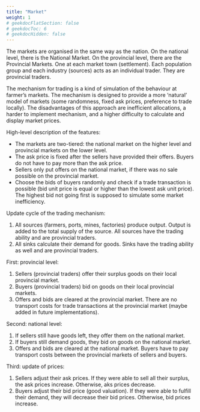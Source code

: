 ```yaml
---
title: "Market"
weight: 1
# geekdocFlatSection: false
# geekdocToc: 6
# geekdocHidden: false
---
```


The markets are organised in the same way as the nation. On the national level, there is the National Market. On the provincial level, there are the Provincial Markets. One at each market town (settlement). Each population group and each industry (sources) acts as an individual trader. They are provincial traders.

The mechanism for trading is a kind of simulation of the behaviour at farmer’s markets. The mechanism is designed to provide a more ‘natural’ model of markets (some randomness, fixed ask prices, preference to trade locally). The disadvantages of this approach are inefficient allocations, a harder to implement mechanism, and a higher difficulty to calculate and display market prices.

High-level description of the features: 
* The markets are two-tiered: the national market on the higher level and provincial markets on the lower level.
* The ask price is fixed after the sellers have provided their offers. Buyers do not have to pay more than the ask price.
* Sellers only put offers on the national market, if there was no sale possible on the provincial market.
* Choose the bids of buyers randomly and check if a trade transaction is possible (bid unit price is equal or higher than the lowest ask unit price). The highest bid not going first is supposed to simulate some market inefficiency.

Update cycle of the trading mechanism:
1. All sources (farmers, ports, mines, factories) produce output. Output is added to the total supply of the source. All sources have the trading ability and are provincial traders.
2. All sinks calculate their demand for goods. Sinks have the trading ability as well and are provincial traders.

First: provincial level:
1. Sellers (provincial traders) offer their surplus goods on their local provincial market.
2. Buyers (provincial traders) bid on goods on their local provincial markets.
3. Offers and bids are cleared at the provincial market. There are no transport costs for trade transactions at the provincial market (maybe added in future implementations).

Second: national level:
1. If sellers still have goods left, they offer them on the national market.
2. If buyers still demand goods, they bid on goods on the national market.
3. Offers and bids are cleared at the national market. Buyers have to pay transport costs between the provincial markets of sellers and buyers.

Third: update of prices:
1. Sellers adjust their ask prices. If they were able to sell all their surplus, the ask prices increase. Otherwise, aks prices decrease.
2. Buyers adjust their bid price (good valuation). If they were able to fulfill their demand, they will decrease their bid prices. Otherwise, bid prices increase.